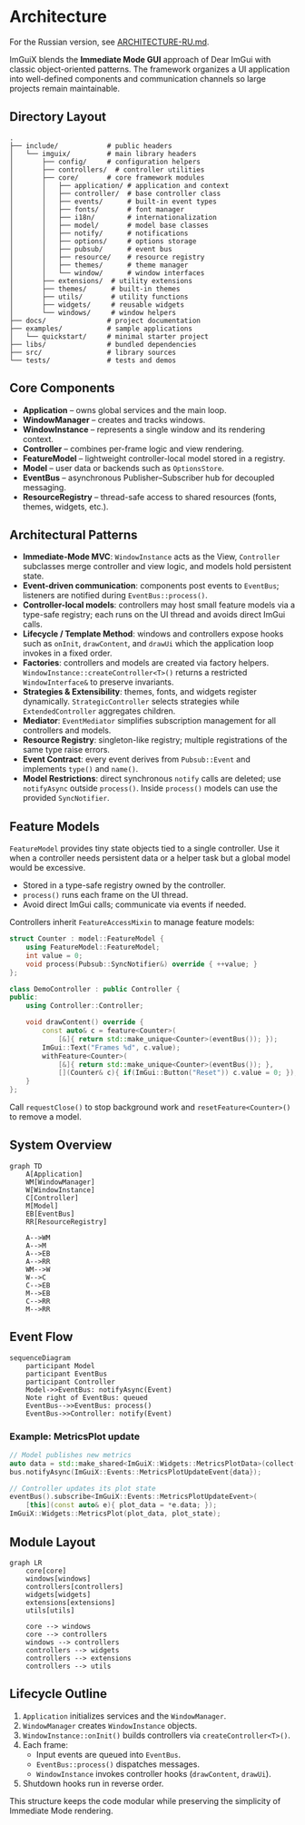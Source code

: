 # Architecture

For the Russian version, see [ARCHITECTURE-RU.md](ARCHITECTURE-RU.md).

ImGuiX blends the **Immediate Mode GUI** approach of Dear ImGui with classic
object-oriented patterns. The framework organizes a UI application into
well-defined components and communication channels so large projects remain
maintainable.

## Directory Layout

```
.
├── include/            # public headers
│   └── imguix/         # main library headers
│       ├── config/     # configuration helpers
│       ├── controllers/  # controller utilities
│       ├── core/       # core framework modules
│       │   ├── application/ # application and context
│       │   ├── controller/  # base controller class
│       │   ├── events/      # built-in event types
│       │   ├── fonts/       # font manager
│       │   ├── i18n/        # internationalization
│       │   ├── model/       # model base classes
│       │   ├── notify/      # notifications
│       │   ├── options/     # options storage
│       │   ├── pubsub/      # event bus
│       │   ├── resource/    # resource registry
│       │   ├── themes/      # theme manager
│       │   └── window/      # window interfaces
│       ├── extensions/  # utility extensions
│       ├── themes/      # built-in themes
│       ├── utils/       # utility functions
│       ├── widgets/     # reusable widgets
│       └── windows/     # window helpers
├── docs/               # project documentation
├── examples/           # sample applications
│   └── quickstart/     # minimal starter project
├── libs/               # bundled dependencies
├── src/                # library sources
└── tests/              # tests and demos
```

## Core Components
- **Application** – owns global services and the main loop.
- **WindowManager** – creates and tracks windows.
- **WindowInstance** – represents a single window and its rendering context.
- **Controller** – combines per-frame logic and view rendering.
- **FeatureModel** – lightweight controller-local model stored in a registry.
- **Model** – user data or backends such as `OptionsStore`.
- **EventBus** – asynchronous Publisher–Subscriber hub for decoupled messaging.
- **ResourceRegistry** – thread-safe access to shared resources (fonts, themes,
  widgets, etc.).

## Architectural Patterns
- **Immediate-Mode MVC**: `WindowInstance` acts as the View, `Controller`
  subclasses merge controller and view logic, and models hold persistent state.
- **Event-driven communication**: components post events to `EventBus`; listeners
  are notified during `EventBus::process()`.
- **Controller-local models**: controllers may host small feature models via a
  type-safe registry; each runs on the UI thread and avoids direct ImGui calls.
- **Lifecycle / Template Method**: windows and controllers expose hooks such as
  `onInit`, `drawContent`, and `drawUi` which the application loop invokes in a
  fixed order.
- **Factories**: controllers and models are created via factory helpers.
  `WindowInstance::createController<T>()` returns a restricted
  `WindowInterface&` to preserve invariants.
- **Strategies & Extensibility**: themes, fonts, and widgets register dynamically.
  `StrategicController` selects strategies while `ExtendedController` aggregates
  children.
- **Mediator**: `EventMediator` simplifies subscription management for all
  controllers and models.
- **Resource Registry**: singleton-like registry; multiple registrations of the
  same type raise errors.
- **Event Contract**: every event derives from `Pubsub::Event` and implements
  `type()` and `name()`.
- **Model Restrictions**: direct synchronous `notify` calls are deleted; use
  `notifyAsync` outside `process()`. Inside `process()` models can use the
  provided `SyncNotifier`.

## Feature Models
`FeatureModel` provides tiny state objects tied to a single controller.
Use it when a controller needs persistent data or a helper task but a
global model would be excessive.

- Stored in a type-safe registry owned by the controller.
- `process()` runs each frame on the UI thread.
- Avoid direct ImGui calls; communicate via events if needed.

Controllers inherit `FeatureAccessMixin` to manage feature models:

```cpp
struct Counter : model::FeatureModel {
    using FeatureModel::FeatureModel;
    int value = 0;
    void process(Pubsub::SyncNotifier&) override { ++value; }
};

class DemoController : public Controller {
public:
    using Controller::Controller;

    void drawContent() override {
        const auto& c = feature<Counter>(
            [&]{ return std::make_unique<Counter>(eventBus()); });
        ImGui::Text("Frames %d", c.value);
        withFeature<Counter>(
            [&]{ return std::make_unique<Counter>(eventBus()); },
            [](Counter& c){ if(ImGui::Button("Reset")) c.value = 0; });
    }
};
```

Call `requestClose()` to stop background work and
`resetFeature<Counter>()` to remove a model.

## System Overview
```mermaid
graph TD
    A[Application]
    WM[WindowManager]
    W[WindowInstance]
    C[Controller]
    M[Model]
    EB[EventBus]
    RR[ResourceRegistry]

    A-->WM
    A-->M
    A-->EB
    A-->RR
    WM-->W
    W-->C
    C-->EB
    M-->EB
    C-->RR
    M-->RR
```

## Event Flow
```mermaid
sequenceDiagram
    participant Model
    participant EventBus
    participant Controller
    Model->>EventBus: notifyAsync(Event)
    Note right of EventBus: queued
    EventBus-->>EventBus: process()
    EventBus->>Controller: notify(Event)
```

### Example: MetricsPlot update
```cpp
// Model publishes new metrics
auto data = std::make_shared<ImGuiX::Widgets::MetricsPlotData>(collect());
bus.notifyAsync(ImGuiX::Events::MetricsPlotUpdateEvent{data});

// Controller updates its plot state
eventBus().subscribe<ImGuiX::Events::MetricsPlotUpdateEvent>(
    [this](const auto& e){ plot_data = *e.data; });
ImGuiX::Widgets::MetricsPlot(plot_data, plot_state);
```

## Module Layout
```mermaid
graph LR
    core[core]
    windows[windows]
    controllers[controllers]
    widgets[widgets]
    extensions[extensions]
    utils[utils]

    core --> windows
    core --> controllers
    windows --> controllers
    controllers --> widgets
    controllers --> extensions
    controllers --> utils
```

## Lifecycle Outline
1. `Application` initializes services and the `WindowManager`.
2. `WindowManager` creates `WindowInstance` objects.
3. `WindowInstance::onInit()` builds controllers via `createController<T>()`.
4. Each frame:
   - Input events are queued into `EventBus`.
   - `EventBus::process()` dispatches messages.
   - `WindowInstance` invokes controller hooks (`drawContent`, `drawUi`).
5. Shutdown hooks run in reverse order.

This structure keeps the code modular while preserving the simplicity of
Immediate Mode rendering.
